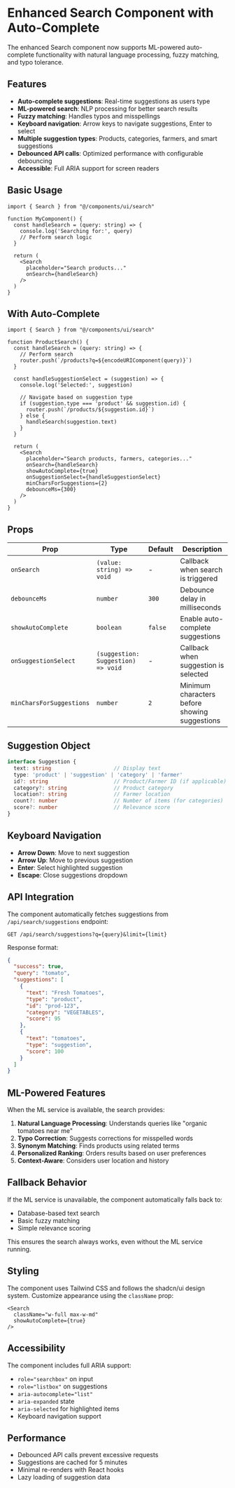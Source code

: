 # Enhanced Search Component with Auto-Complete

The enhanced Search component now supports ML-powered auto-complete functionality with natural language processing, fuzzy matching, and typo tolerance.

## Features

- **Auto-complete suggestions**: Real-time suggestions as users type
- **ML-powered search**: NLP processing for better search results
- **Fuzzy matching**: Handles typos and misspellings
- **Keyboard navigation**: Arrow keys to navigate suggestions, Enter to select
- **Multiple suggestion types**: Products, categories, farmers, and smart suggestions
- **Debounced API calls**: Optimized performance with configurable debouncing
- **Accessible**: Full ARIA support for screen readers

## Basic Usage

```tsx
import { Search } from "@/components/ui/search"

function MyComponent() {
  const handleSearch = (query: string) => {
    console.log('Searching for:', query)
    // Perform search logic
  }

  return (
    <Search
      placeholder="Search products..."
      onSearch={handleSearch}
    />
  )
}
```

## With Auto-Complete

```tsx
import { Search } from "@/components/ui/search"

function ProductSearch() {
  const handleSearch = (query: string) => {
    // Perform search
    router.push(`/products?q=${encodeURIComponent(query)}`)
  }

  const handleSuggestionSelect = (suggestion) => {
    console.log('Selected:', suggestion)
    
    // Navigate based on suggestion type
    if (suggestion.type === 'product' && suggestion.id) {
      router.push(`/products/${suggestion.id}`)
    } else {
      handleSearch(suggestion.text)
    }
  }

  return (
    <Search
      placeholder="Search products, farmers, categories..."
      onSearch={handleSearch}
      showAutoComplete={true}
      onSuggestionSelect={handleSuggestionSelect}
      minCharsForSuggestions={2}
      debounceMs={300}
    />
  )
}
```

## Props

| Prop | Type | Default | Description |
|------|------|---------|-------------|
| `onSearch` | `(value: string) => void` | - | Callback when search is triggered |
| `debounceMs` | `number` | `300` | Debounce delay in milliseconds |
| `showAutoComplete` | `boolean` | `false` | Enable auto-complete suggestions |
| `onSuggestionSelect` | `(suggestion: Suggestion) => void` | - | Callback when suggestion is selected |
| `minCharsForSuggestions` | `number` | `2` | Minimum characters before showing suggestions |

## Suggestion Object

```typescript
interface Suggestion {
  text: string                    // Display text
  type: 'product' | 'suggestion' | 'category' | 'farmer'
  id?: string                     // Product/Farmer ID (if applicable)
  category?: string               // Product category
  location?: string               // Farmer location
  count?: number                  // Number of items (for categories)
  score?: number                  // Relevance score
}
```

## Keyboard Navigation

- **Arrow Down**: Move to next suggestion
- **Arrow Up**: Move to previous suggestion
- **Enter**: Select highlighted suggestion
- **Escape**: Close suggestions dropdown

## API Integration

The component automatically fetches suggestions from `/api/search/suggestions` endpoint:

```
GET /api/search/suggestions?q={query}&limit={limit}
```

Response format:
```json
{
  "success": true,
  "query": "tomato",
  "suggestions": [
    {
      "text": "Fresh Tomatoes",
      "type": "product",
      "id": "prod-123",
      "category": "VEGETABLES",
      "score": 95
    },
    {
      "text": "tomatoes",
      "type": "suggestion",
      "score": 100
    }
  ]
}
```

## ML-Powered Features

When the ML service is available, the search provides:

1. **Natural Language Processing**: Understands queries like "organic tomatoes near me"
2. **Typo Correction**: Suggests corrections for misspelled words
3. **Synonym Matching**: Finds products using related terms
4. **Personalized Ranking**: Orders results based on user preferences
5. **Context-Aware**: Considers user location and history

## Fallback Behavior

If the ML service is unavailable, the component automatically falls back to:
- Database-based text search
- Basic fuzzy matching
- Simple relevance scoring

This ensures the search always works, even without the ML service running.

## Styling

The component uses Tailwind CSS and follows the shadcn/ui design system. Customize appearance using the `className` prop:

```tsx
<Search
  className="w-full max-w-md"
  showAutoComplete={true}
/>
```

## Accessibility

The component includes full ARIA support:
- `role="searchbox"` on input
- `role="listbox"` on suggestions
- `aria-autocomplete="list"`
- `aria-expanded` state
- `aria-selected` for highlighted items
- Keyboard navigation support

## Performance

- Debounced API calls prevent excessive requests
- Suggestions are cached for 5 minutes
- Minimal re-renders with React hooks
- Lazy loading of suggestion data
